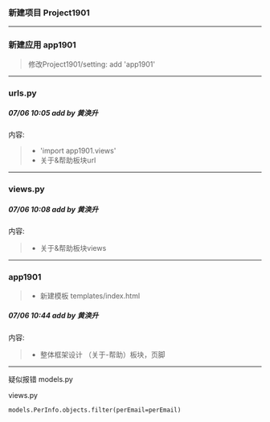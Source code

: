 ### 新建项目 Project1901
---
### 新建应用 app1901
> 修改Project1901/setting:   add 'app1901'
---
### urls.py
##### 07/06 10:05 add by 黄涣升
内容:
> + 'import app1901.views'
> + 关于&帮助板块url
---

### views.py
##### 07/06 10:08 add by 黄涣升
内容:
> + 关于&帮助板块views

---
### app1901
> + 新建模板 templates/index.html

##### 07/06 10:44 add by 黄涣升
内容:
> + 整体框架设计 （关于-帮助）板块，页脚


---
疑似报错
models.py

views.py
```
models.PerInfo.objects.filter(perEmail=perEmail)
```
